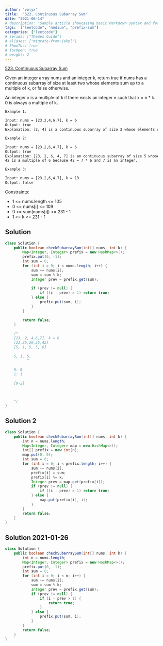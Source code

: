 ```yaml
---
author: "volyx"
title:  "523. Continuous Subarray Sum"
date: "2021-06-14"
# description: "Sample article showcasing basic Markdown syntax and formatting for HTML elements."
tags:  ["leetcode", "medium", "prefix-sum"]
categories: ["leetcode"]
# series: ["Themes Guide"]
# aliases: ["migrate-from-jekyl"]
# ShowToc: true
# TocOpen: true
# weight: 2
---
```


[523. Continuous Subarray Sum](https://leetcode.com/problems/continuous-subarray-sum/)

Given an integer array nums and an integer k, return true if nums has a continuous subarray of size at least two whose elements sum up to a multiple of k, or false otherwise.

An integer x is a multiple of k if there exists an integer n such that x = n * k. 0 is always a multiple of k.

```txt
Example 1:

Input: nums = [23,2,4,6,7], k = 6
Output: true
Explanation: [2, 4] is a continuous subarray of size 2 whose elements sum up to 6.

Example 2:

Input: nums = [23,2,6,4,7], k = 6
Output: true
Explanation: [23, 2, 6, 4, 7] is an continuous subarray of size 5 whose elements sum up to 42.
42 is a multiple of 6 because 42 = 7 * 6 and 7 is an integer.

Example 3:

Input: nums = [23,2,6,4,7], k = 13
Output: false
```

Constraints:

- 1 <= nums.length <= 105
- 0 <= nums[i] <= 109
- 0 <= sum(nums[i]) <= 231 - 1
- 1 <= k <= 231 - 1

## Solution

```java
class Solution {
    public boolean checkSubarraySum(int[] nums, int k) {
        Map<Integer, Integer> prefix = new HashMap<>();
        prefix.put(0, -1);
        int sum = 0;
        for (int i = 0; i < nums.length; i++) {
            sum += nums[i];
            sum = sum % k;
            Integer prev = prefix.get(sum);
            
            if (prev != null) {
                if ((i - prev) > 1) return true;
            } else {
                prefix.put(sum, i);
            }
        }
        
        return false;
    }
    
    /*
    [23, 2, 4,6,7], k = 6
    [23,25,29,35,42]
    [5, 1, 5, 5, 0]
    
    5, 1, 5,
          ^
    
    5: 0
    1: 1
    
    [0-2]
    
    
    
    */
}
```

## Solution 2

```java
class Solution {
    public boolean checkSubarraySum(int[] nums, int k) {
        int n = nums.length;
        Map<Integer, Integer> map = new HashMap<>();
        int[] prefix = new int[n];
        map.put(0, 0);
        int sum = 0;
        for (int i = 0; i < prefix.length; i++) {
            sum += nums[i];
            prefix[i] = sum;
            prefix[i] %= k;
            Integer prev = map.get(prefix[i]);
            if (prev != null) {
                if ((i - prev) > 1) return true;
            } else {
                map.put(prefix[i], i);
            }
        }
        return false;
    }
}
```

## Solution 2021-01-26

```java
class Solution {
    public boolean checkSubarraySum(int[] nums, int k) {
        int n = nums.length;
        Map<Integer, Integer> prefix = new HashMap<>();
        prefix.put(0, -1);
        int sum = 0;
        for (int i = 0; i < n; i++) {
            sum += nums[i];
            sum = sum % k;
            Integer prev = prefix.get(sum);
            if (prev != null) {
                if (i - prev > 1) {
                    return true;
                }
            } else {
                prefix.put(sum, i);
            }
        }
        return false;
    }
}
```
